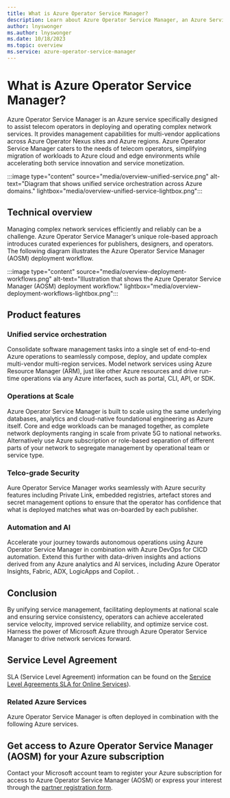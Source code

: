 ```yaml
---
title: What is Azure Operator Service Manager?
description: Learn about Azure Operator Service Manager, an Azure Service for the management of Network Services for telecom operators.
author: lnyswonger
ms.author: lnyswonger
ms.date: 10/18/2023
ms.topic: overview
ms.service: azure-operator-service-manager
---
```

# What is Azure Operator Service Manager?

Azure Operator Service Manager is an Azure service specifically designed to assist telecom operators in deploying and operating complex network services. It provides management capabilities for multi-vendor applications across Azure Operator Nexus sites and Azure regions. Azure Operator Service Manager caters to the needs of telecom operators, simplifying migration of workloads to Azure cloud and edge environments while accelerating both service innovation and service monetization.

:::image type="content" source="media/overview-unified-service.png" alt-text="Diagram that shows unified service orchestration across Azure domains." lightbox="media/overview-unified-service-lightbox.png":::

## Technical overview

Managing complex network services efficiently and reliably can be a challenge. Azure Operator Service Manager’s unique role-based approach introduces curated experiences for publishers, designers, and operators.  The following diagram illustrates the Azure Operator Service Manager (AOSM) deployment workflow.

:::image type="content" source="media/overview-deployment-workflows.png" alt-text="Illustration that shows the Azure Operator Service Manager (AOSM) deployment workflow." lightbox="media/overview-deployment-workflows-lightbox.png":::

## Product features

### Unified service orchestration

Consolidate software management tasks into a single set of end-to-end Azure operations to seamlessly compose, deploy, and update complex multi-vendor multi-region services. Model network services using Azure Resource Manager (ARM), just like other Azure resources and drive run-time operations via any Azure interfaces, such as portal, CLI, API, or SDK.

### Operations at Scale

Azure Operator Service Manager is built to scale using the same underlying databases, analytics and cloud-native foundational engineering as Azure itself.  Core and edge workloads can be managed together, as complete network deployments ranging in scale from private 5G to national networks.  Alternatively use Azure subscription or role-based separation of different parts of your network to segregate management by operational team or service type.

### Telco-grade Security

Aure Operator Service Manager works seamlessly with Azure security features including Private Link,  embedded registries, artefact stores and secret management options to ensure that the operator has confidence that what is deployed matches what was on-boarded by each publisher.

### Automation and AI

Accelerate your journey towards autonomous operations using Azure Operator Service Manager in combination with Azure DevOps for CICD automation.  Extend this further with data-driven insights and actions derived from any Azure analytics and AI services, including Azure Operator Insights, Fabric, ADX, LogicApps and Copilot.  .

## Conclusion

By unifying service management, facilitating deployments at national scale and ensuring service consistency, operators can achieve accelerated service velocity, improved service reliability, and optimize service cost. Harness the power of Microsoft Azure through Azure Operator Service Manager to drive network services forward.

## Service Level Agreement

SLA (Service Level Agreement) information can be found on the [Service Level Agreements SLA for Online Services](https://www.microsoft.com/licensing/docs/view/Service-Level-Agreements-SLA-for-Online-Services?lang=1)).

### Related Azure Services

Azure Operator Service Manager is often deployed in combination with the following Azure services.

## Get access to Azure Operator Service Manager (AOSM) for your Azure subscription

Contact your Microsoft account team to register your Azure subscription for access to Azure Operator Service Manager (AOSM) or express your interest through the [partner registration form](https://forms.office.com/pages/responsepage.aspx?id=v4j5cvGGr0GRqy180BHbR7lMzG3q6a5Hta4AIflS-llUMlNRVVZFS00xOUNRM01DNkhENURXU1o2TS4u).
